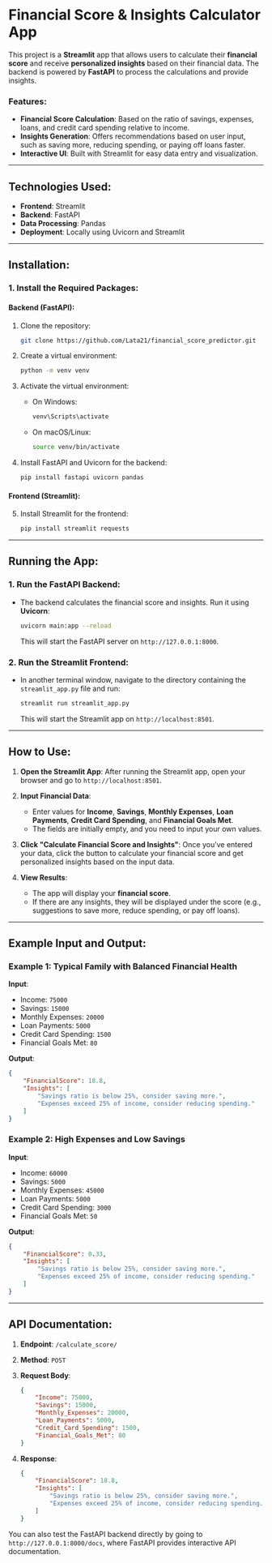# **Financial Score & Insights Calculator App**

This project is a **Streamlit** app that allows users to calculate their **financial score** and receive **personalized insights** based on their financial data. The backend is powered by **FastAPI** to process the calculations and provide insights.

### **Features**:
- **Financial Score Calculation**: Based on the ratio of savings, expenses, loans, and credit card spending relative to income.
- **Insights Generation**: Offers recommendations based on user input, such as saving more, reducing spending, or paying off loans faster.
- **Interactive UI**: Built with Streamlit for easy data entry and visualization.

---

## **Technologies Used**:
- **Frontend**: Streamlit
- **Backend**: FastAPI
- **Data Processing**: Pandas
- **Deployment**: Locally using Uvicorn and Streamlit

---

## **Installation**:

### **1. Install the Required Packages**:

#### Backend (FastAPI):
1. Clone the repository:
   ```bash
   git clone https://github.com/Lata21/financial_score_predictor.git
   ```

2. Create a virtual environment:
   ```bash
   python -m venv venv
   ```

3. Activate the virtual environment:
   - On Windows:
     ```bash
     venv\Scripts\activate
     ```
   - On macOS/Linux:
     ```bash
     source venv/bin/activate
     ```

4. Install FastAPI and Uvicorn for the backend:
   ```bash
   pip install fastapi uvicorn pandas
   ```

#### Frontend (Streamlit):
5. Install Streamlit for the frontend:
   ```bash
   pip install streamlit requests
   ```

---

## **Running the App**:

### **1. Run the FastAPI Backend**:
- The backend calculates the financial score and insights. Run it using **Uvicorn**:
   ```bash
   uvicorn main:app --reload
   ```

   This will start the FastAPI server on `http://127.0.0.1:8000`.

### **2. Run the Streamlit Frontend**:
- In another terminal window, navigate to the directory containing the `streamlit_app.py` file and run:
   ```bash
   streamlit run streamlit_app.py
   ```

   This will start the Streamlit app on `http://localhost:8501`.

---

## **How to Use**:

1. **Open the Streamlit App**: After running the Streamlit app, open your browser and go to `http://localhost:8501`.
   
2. **Input Financial Data**:
   - Enter values for **Income**, **Savings**, **Monthly Expenses**, **Loan Payments**, **Credit Card Spending**, and **Financial Goals Met**.
   - The fields are initially empty, and you need to input your own values.

3. **Click "Calculate Financial Score and Insights"**: Once you’ve entered your data, click the button to calculate your financial score and get personalized insights based on the input data.

4. **View Results**: 
   - The app will display your **financial score**.
   - If there are any insights, they will be displayed under the score (e.g., suggestions to save more, reduce spending, or pay off loans).

---

## **Example Input and Output**:

### **Example 1: Typical Family with Balanced Financial Health**
**Input**:
- Income: `75000`
- Savings: `15000`
- Monthly Expenses: `20000`
- Loan Payments: `5000`
- Credit Card Spending: `1500`
- Financial Goals Met: `80`

**Output**:
```json
{
    "FinancialScore": 18.8,
    "Insights": [
        "Savings ratio is below 25%, consider saving more.",
        "Expenses exceed 25% of income, consider reducing spending."
    ]
}
```

### **Example 2: High Expenses and Low Savings**
**Input**:
- Income: `60000`
- Savings: `5000`
- Monthly Expenses: `45000`
- Loan Payments: `5000`
- Credit Card Spending: `3000`
- Financial Goals Met: `50`

**Output**:
```json
{
    "FinancialScore": 0.33,
    "Insights": [
        "Savings ratio is below 25%, consider saving more.",
        "Expenses exceed 25% of income, consider reducing spending."
    ]
}
```

---

## **API Documentation**:

1. **Endpoint**: `/calculate_score/`
2. **Method**: `POST`
3. **Request Body**:
   ```json
   {
       "Income": 75000,
       "Savings": 15000,
       "Monthly_Expenses": 20000,
       "Loan_Payments": 5000,
       "Credit_Card_Spending": 1500,
       "Financial_Goals_Met": 80
   }
   ```

4. **Response**:
   ```json
   {
       "FinancialScore": 18.8,
       "Insights": [
           "Savings ratio is below 25%, consider saving more.",
           "Expenses exceed 25% of income, consider reducing spending."
       ]
   }
   ```

You can also test the FastAPI backend directly by going to `http://127.0.0.1:8000/docs`, where FastAPI provides interactive API documentation.


